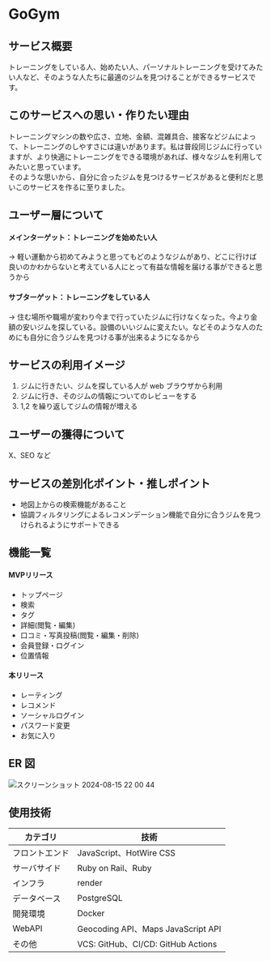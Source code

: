 <!-- # README

This README would normally document whatever steps are necessary to get the
application up and running.

Things you may want to cover:

* Ruby version

* System dependencies

* Configuration

* Database creation

* Database initialization

* How to run the test suite

* Services (job queues, cache servers, search engines, etc.)

* Deployment instructions

* ... -->

# GoGym

## サービス概要
トレーニングをしている人、始めたい人、パーソナルトレーニングを受けてみたい人など、そのような人たちに最適のジムを見つけることができるサービスです。

## このサービスへの思い・作りたい理由  
トレーニングマシンの数や広さ、立地、金額、混雑具合、接客などジムによって、トレーニングのしやすさには違いがあります。私は普段同じジムに行っていますが、より快適にトレーニングをできる環境があれば、様々なジムを利用してみたいと思っています。  
そのような思いから、自分に合ったジムを見つけるサービスがあると便利だと思いこのサービスを作るに至りました。

## ユーザー層について  
#### メインターゲット：トレーニングを始めたい人  
→ 軽い運動から初めてみようと思ってもどのようなジムがあり、どこに行けば良いのかわからないと考えている人にとって有益な情報を届ける事ができると思うから
#### サブターゲット：トレーニングをしている人  
→ 住む場所や職場が変わり今まで行っていたジムに行けなくなった。今より金額の安いジムを探している。設備のいいジムに変えたい。などそのような人のためにも自分に合うジムを見つける事が出来るようになるから

## サービスの利用イメージ

1. ジムに行きたい、ジムを探している人が web ブラウザから利用
1. ジムに行き、そのジムの情報についてのレビューをする
1. 1,2 を繰り返してジムの情報が増える

## ユーザーの獲得について  
X、SEO など

## サービスの差別化ポイント・推しポイント

- 地図上からの検索機能があること
- 協調フィルタリングによるレコメンデーション機能で自分に合うジムを見つけられるようにサポートできる

## 機能一覧 
#### MVPリリース
- トップページ
- 検索
- タグ
- 詳細(閲覧・編集)
- 口コミ・写真投稿(閲覧・編集・削除)
- 会員登録・ログイン
- 位置情報

#### 本リリース
- レーティング
- レコメンド
- ソーシャルログイン
- パスワード変更
- お気に入り

## ER 図

![スクリーンショット 2024-08-15 22 00 44](https://github.com/user-attachments/assets/96906ea7-954e-48e1-9e3b-4ec94fade68d)


## 使用技術
| **カテゴリ** | **技術** |
----|---- 
| フロントエンド | JavaScript、HotWire CSS |
| サーバサイド | Ruby on Rail、Ruby |
| インフラ | render |
| データベース | PostgreSQL |
| 開発環境 | Docker |
| WebAPI | Geocoding API、Maps JavaScript API |
| その他 | VCS: GitHub、CI/CD: GitHub Actions |
